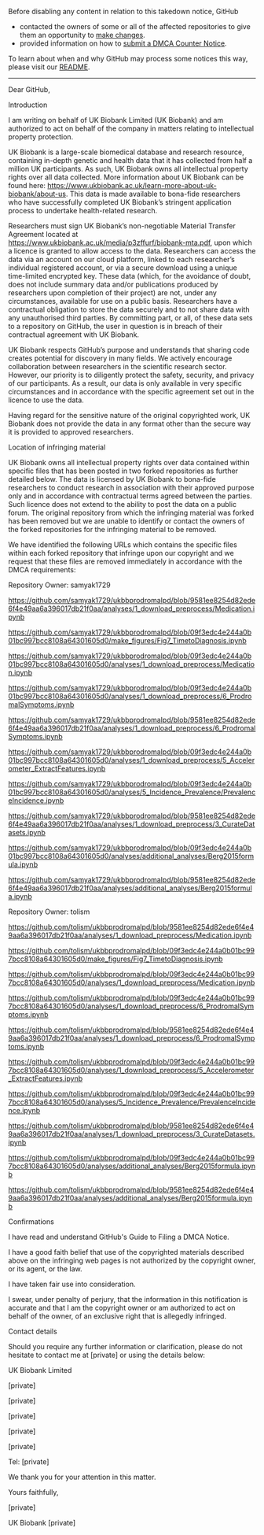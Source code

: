 Before disabling any content in relation to this takedown notice, GitHub
- contacted the owners of some or all of the affected repositories to give them an opportunity to [make changes](https://docs.github.com/en/github/site-policy/dmca-takedown-policy#a-how-does-this-actually-work).
- provided information on how to [submit a DMCA Counter Notice](https://docs.github.com/en/articles/guide-to-submitting-a-dmca-counter-notice).

To learn about when and why GitHub may process some notices this way, please visit our [README](https://github.com/github/dmca/blob/master/README.md#anatomy-of-a-takedown-notice).

---

Dear GitHub,

 

Introduction

 

I am writing on behalf of UK Biobank Limited (UK Biobank) and am authorized to act on behalf of the company in matters relating to intellectual property protection.  

 

UK Biobank is a large-scale biomedical database and research resource, containing in-depth genetic and health data that it has collected from half a million UK participants. As such, UK Biobank owns all intellectual property rights over all data collected. More information about UK Biobank can be found here: https://www.ukbiobank.ac.uk/learn-more-about-uk-biobank/about-us. This data is made available to bona-fide researchers who have successfully completed UK Biobank’s stringent application process to undertake health-related research.

 

Researchers must sign UK Biobank’s non-negotiable Material Transfer Agreement located at https://www.ukbiobank.ac.uk/media/p3zffurf/biobank-mta.pdf, upon which a licence is granted to allow access to the data. Researchers can access the data via an account on our cloud platform, linked to each researcher’s individual registered account, or via a secure download using a unique time-limited encrypted key. These data (which, for the avoidance of doubt, does not include summary data and/or publications produced by researchers upon completion of their project) are not, under any circumstances, available for use on a public basis. Researchers have a contractual obligation to store the data securely and to not share data with any unauthorised third parties. By committing part, or all, of these data sets to a repository on GitHub, the user in question is in breach of their contractual agreement with UK Biobank.

 

UK Biobank respects GitHub’s purpose and understands that sharing code creates potential for discovery in many fields. We actively encourage collaboration between researchers in the scientific research sector. However, our priority is to diligently protect the safety, security, and privacy of our participants. As a result, our data is only available in very specific circumstances and in accordance with the specific agreement set out in the licence to use the data.

 

Having regard for the sensitive nature of the original copyrighted work, UK Biobank does not provide the data in any format other than the secure way it is provided to approved researchers.

 

Location of infringing material

 

UK Biobank owns all intellectual property rights over data contained within specific files that has been posted in two forked repositories as further detailed below. The data is licensed by UK Biobank to bona-fide researchers to conduct research in association with their approved purpose only and in accordance with contractual terms agreed between the parties. Such licence does not extend to the ability to post the data on a public forum. The original repository from which the infringing material was forked has been removed but we are unable to identify or contact the owners of the forked repositories for the infringing material to be removed.

 

We have identified the following URLs which contains the specific files within each forked repository that infringe upon our copyright and we request that these files are removed immediately in accordance with the DMCA requirements:

 

Repository Owner: samyak1729

 

https://github.com/samyak1729/ukbbprodromalpd/blob/9581ee8254d82ede6f4e49aa6a396017db21f0aa/analyses/1_download_preprocess/Medication.ipynb

https://github.com/samyak1729/ukbbprodromalpd/blob/09f3edc4e244a0b01bc997bcc8108a64301605d0/make_figures/Fig7_TimetoDiagnosis.ipynb

https://github.com/samyak1729/ukbbprodromalpd/blob/09f3edc4e244a0b01bc997bcc8108a64301605d0/analyses/1_download_preprocess/Medication.ipynb

https://github.com/samyak1729/ukbbprodromalpd/blob/09f3edc4e244a0b01bc997bcc8108a64301605d0/analyses/1_download_preprocess/6_ProdromalSymptoms.ipynb

https://github.com/samyak1729/ukbbprodromalpd/blob/9581ee8254d82ede6f4e49aa6a396017db21f0aa/analyses/1_download_preprocess/6_ProdromalSymptoms.ipynb

https://github.com/samyak1729/ukbbprodromalpd/blob/09f3edc4e244a0b01bc997bcc8108a64301605d0/analyses/1_download_preprocess/5_Accelerometer_ExtractFeatures.ipynb

https://github.com/samyak1729/ukbbprodromalpd/blob/09f3edc4e244a0b01bc997bcc8108a64301605d0/analyses/5_Incidence_Prevalence/PrevalenceIncidence.ipynb

https://github.com/samyak1729/ukbbprodromalpd/blob/9581ee8254d82ede6f4e49aa6a396017db21f0aa/analyses/1_download_preprocess/3_CurateDatasets.ipynb

https://github.com/samyak1729/ukbbprodromalpd/blob/09f3edc4e244a0b01bc997bcc8108a64301605d0/analyses/additional_analyses/Berg2015formula.ipynb

https://github.com/samyak1729/ukbbprodromalpd/blob/9581ee8254d82ede6f4e49aa6a396017db21f0aa/analyses/additional_analyses/Berg2015formula.ipynb     

 

Repository Owner: tolism

 

https://github.com/tolism/ukbbprodromalpd/blob/9581ee8254d82ede6f4e49aa6a396017db21f0aa/analyses/1_download_preprocess/Medication.ipynb

https://github.com/tolism/ukbbprodromalpd/blob/09f3edc4e244a0b01bc997bcc8108a64301605d0/make_figures/Fig7_TimetoDiagnosis.ipynb

https://github.com/tolism/ukbbprodromalpd/blob/09f3edc4e244a0b01bc997bcc8108a64301605d0/analyses/1_download_preprocess/Medication.ipynb

https://github.com/tolism/ukbbprodromalpd/blob/09f3edc4e244a0b01bc997bcc8108a64301605d0/analyses/1_download_preprocess/6_ProdromalSymptoms.ipynb

https://github.com/tolism/ukbbprodromalpd/blob/9581ee8254d82ede6f4e49aa6a396017db21f0aa/analyses/1_download_preprocess/6_ProdromalSymptoms.ipynb

https://github.com/tolism/ukbbprodromalpd/blob/09f3edc4e244a0b01bc997bcc8108a64301605d0/analyses/1_download_preprocess/5_Accelerometer_ExtractFeatures.ipynb

https://github.com/tolism/ukbbprodromalpd/blob/09f3edc4e244a0b01bc997bcc8108a64301605d0/analyses/5_Incidence_Prevalence/PrevalenceIncidence.ipynb

https://github.com/tolism/ukbbprodromalpd/blob/9581ee8254d82ede6f4e49aa6a396017db21f0aa/analyses/1_download_preprocess/3_CurateDatasets.ipynb

https://github.com/tolism/ukbbprodromalpd/blob/09f3edc4e244a0b01bc997bcc8108a64301605d0/analyses/additional_analyses/Berg2015formula.ipynb

https://github.com/tolism/ukbbprodromalpd/blob/9581ee8254d82ede6f4e49aa6a396017db21f0aa/analyses/additional_analyses/Berg2015formula.ipynb

 

Confirmations

 

I have read and understand GitHub's Guide to Filing a DMCA Notice.

 

I have a good faith belief that use of the copyrighted materials described above on the infringing web pages is not authorized by the copyright owner, or its agent, or the law.

 

I have taken fair use into consideration.

 

I swear, under penalty of perjury, that the information in this notification is accurate and that I am the copyright owner or am authorized to act on behalf of the owner, of an exclusive right that is allegedly infringed.

 

Contact details

 

Should you require any further information or clarification, please do not hesitate to contact me at [private] or using the details below:

 

UK Biobank Limited

[private]

[private]

[private]

[private]

[private]

 

Tel: [private]

 

We thank you for your attention in this matter.

 

Yours faithfully,

 

[private]

UK Biobank [private]
